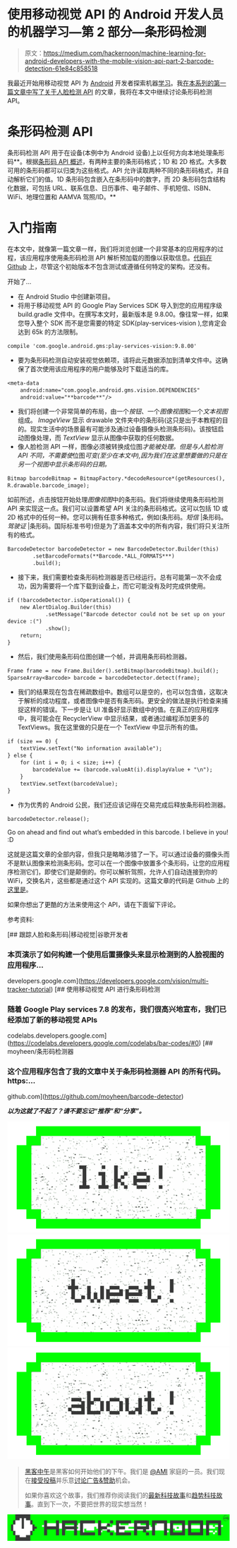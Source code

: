 # 使用移动视觉 API 的 Android 开发人员的机器学习—第 2 部分—条形码检测

> 原文：<https://medium.com/hackernoon/machine-learning-for-android-developers-with-the-mobile-vision-api-part-2-barcode-detection-61e84c858518>

我最近开始用移动视觉 API 为 [Android](https://hackernoon.com/tagged/android) 开发者探索机器[学习](https://hackernoon.com/tagged/learning)。我[在本系列的第一篇文章中写了关于人脸检测 API](https://hackernoon.com/machine-learning-for-android-developers-with-the-mobile-vision-api-part-1-face-detection-e7e24a3e472f#.sc2kfcbai) 的文章，我将在本文中继续讨论条形码检测 API。

# 条形码检测 API

条形码检测 API 用于在设备(本例中为 Android 设备)上以任何方向本地处理条形码**。根据[条形码 API 概述](https://developers.google.com/vision/barcodes-overview)，有两种主要的条形码格式；1D 和 2D 格式。大多数可用的条形码都可以归类为这些格式。API 允许读取两种不同的条形码格式，并自动解析它们的值。1D 条形码包含嵌入在条形码中的数字，而 2D 条形码包含结构化数据，可包括 URL、联系信息、日历事件、电子邮件、手机短信、ISBN、WiFi、地理位置和 AAMVA 驾照/ID。**

# 入门指南

在本文中，就像第一篇文章一样，我们将浏览创建一个非常基本的应用程序的过程，该应用程序使用条形码检测 API 解析预加载的图像以获取信息。[代码在 Github](https://github.com/moyheen/barcode-detector) 上，尽管这个初始版本不包含测试或遵循任何特定的架构。还没有。

开始了…

*   在 Android Studio 中创建新项目。
*   将用于移动视觉 API 的 Google Play Services SDK 导入到您的应用程序级 build.gradle 文件中。在撰写本文时，最新版本是 9.8.00。像往常一样，如果您导入整个 SDK 而不是您需要的特定 SDK(play-services-vision ),您肯定会达到 65k 的方法限制。

```
compile 'com.google.android.gms:play-services-vision:9.8.00'
```

*   要为条形码检测自动安装视觉依赖项，请将此元数据添加到清单文件中。这确保了首次使用该应用程序的用户能够及时下载适当的库。

```
<meta-data
    android:name="com.google.android.gms.vision.DEPENDENCIES"
    android:value="**barcode**"/>
```

*   我们将创建一个非常简单的布局，由一个*按钮*、一个*图像视图*和一个*文本视图*组成。 *ImageView* 显示 drawable 文件夹中的条形码(这只是出于本教程的目的。现实生活中的场景最有可能涉及通过设备摄像头检测条形码)。该按钮启动图像处理，而 *TextView* 显示从图像中获取的任何数据。
*   像人脸检测 API 一样，图像必须被转换成位图*才能被处理。但是与人脸检测 API 不同，不需要使*位图*可变(至少在本文中),因为我们在这里想要做的只是在另一个视图中显示条形码的日期。*

```
Bitmap barcodeBitmap = BitmapFactory.*decodeResource*(getResources(), R.drawable.barcode_image);
```

如前所述，点击按钮开始处理*图像视图*中的条形码。我们将继续使用条形码检测 API 来实现这一点。我们可以设置希望 API 关注的条形码格式。这可以包括 1D 或 2D 格式中的任何一种。您可以拥有任意多种格式，例如(条形码。*短信* |条形码。*驾驶证* |条形码。国际标准书号)但是为了涵盖本文中的所有内容，我们将只关注所有的格式。

```
BarcodeDetector barcodeDetector = new BarcodeDetector.Builder(this)
        .setBarcodeFormats(**Barcode.*ALL_FORMATS***)
        .build();
```

*   接下来，我们需要检查条形码检测器是否已经运行。总有可能第一次不会成功，因为需要将一个库下载到设备上，而它可能没有及时完成供使用。

```
if (!barcodeDetector.isOperational()) {
    new AlertDialog.Builder(this)
            .setMessage("Barcode detector could not be set up on your device :(")
            .show();
    return;
}
```

*   然后，我们使用条形码位图创建一个帧，并调用条形码检测器。

```
Frame frame = new Frame.Builder().setBitmap(barcodeBitmap).build();
SparseArray<Barcode> barcode = barcodeDetector.detect(frame);
```

*   我们的结果现在包含在稀疏数组中。数组可以是空的，也可以包含值，这取决于解析的成功程度，或者图像中是否有条形码。更安全的做法是执行检查来捕捉这样的错误。下一步是让 UI 准备好显示数组中的值。在真正的应用程序中，我可能会在 RecyclerView 中显示结果，或者通过编程添加更多的 TextViews。我在这里做的只是在一个 TextView 中显示所有的值。

```
if (size == 0) {
    textView.setText("No information available");
} else {
    for (int i = 0; i < size; i++) {
        barcodeValue += (barcode.valueAt(i).displayValue + "\n");
    }
    textView.setText(barcodeValue);
}
```

*   作为优秀的 Android 公民，我们还应该记得在交易完成后释放条形码检测器。

```
barcodeDetector.release();
```

Go on ahead and find out what’s embedded in this barcode. I believe in you! :D

这就是这篇文章的全部内容，但我只是略略涉猎了一下。可以通过设备的摄像头而不是默认图像来检测条形码。您可以在一个图像中放置多个条形码，让您的应用程序检测它们，即使它们是颠倒的。你可以解析驾照，允许人们自动连接到你的 WiFi，交换名片，这些都是通过这个 API 实现的。这篇文章的代码是 Github 上的[这里是](https://github.com/moyheen/barcode-detector)。

如果你想出了更酷的方法来使用这个 API，请在下面留下评论。

参考资料:

[](https://developers.google.com/vision/multi-tracker-tutorial) [## 跟踪人脸和条形码|移动视觉|谷歌开发者

### 本页演示了如何构建一个使用后置摄像头来显示检测到的人脸视图的应用程序…

developers.google.com](https://developers.google.com/vision/multi-tracker-tutorial) [](https://codelabs.developers.google.com/codelabs/bar-codes/#0) [## 使用移动视觉 API 进行条形码检测

### 随着 Google Play services 7.8 的发布，我们很高兴地宣布，我们已经添加了新的移动视觉 APIs

codelabs.developers.google.com](https://codelabs.developers.google.com/codelabs/bar-codes/#0) [](https://github.com/moyheen/barcode-detector) [## moyheen/条形码检测器

### 这个应用程序包含了我的文章中关于条形码检测器 API 的所有代码。https:…

github.com](https://github.com/moyheen/barcode-detector) 

***以为这就了不起了？请不要忘记“推荐”和“分享”。***

[![](img/50ef4044ecd4e250b5d50f368b775d38.png)](http://bit.ly/HackernoonFB)[![](img/979d9a46439d5aebbdcdca574e21dc81.png)](https://goo.gl/k7XYbx)[![](img/2930ba6bd2c12218fdbbf7e02c8746ff.png)](https://goo.gl/4ofytp)

> [黑客中午](http://bit.ly/Hackernoon)是黑客如何开始他们的下午。我们是 [@AMI](http://bit.ly/atAMIatAMI) 家庭的一员。我们现在[接受投稿](http://bit.ly/hackernoonsubmission)并乐意[讨论广告&赞助](mailto:partners@amipublications.com)机会。
> 
> 如果你喜欢这个故事，我们推荐你阅读我们的[最新科技故事](http://bit.ly/hackernoonlatestt)和[趋势科技故事](https://hackernoon.com/trending)。直到下一次，不要把世界的现实想当然！

[![](img/be0ca55ba73a573dce11effb2ee80d56.png)](https://goo.gl/Ahtev1)